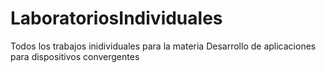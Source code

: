 # LaboratoriosIndividuales
Todos los trabajos inidividuales para la materia  Desarrollo de aplicaciones para dispositivos convergentes
